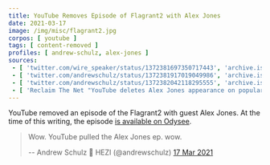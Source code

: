 ```yaml
---
title: YouTube Removes Episode of Flagrant2 with Alex Jones
date: 2021-03-17
image: /img/misc/flagrant2.jpg
corpos: [ youtube ]
tags: [ content-removed ]
profiles: [ andrew-schulz, alex-jones ]
sources:
 - [ 'twitter.com/wire_speaker/status/1372381697350717443', 'archive.is/d9fmn' ]
 - [ 'twitter.com/andrewschulz/status/1372381917019049986', 'archive.is/TQPdD' ]
 - [ 'twitter.com/andrewschulz/status/1372382042118295555', 'archive.is/6Fuqj' ]
 - [ 'Reclaim The Net "YouTube deletes Alex Jones appearance on popular Flagrant 2 podcast" by Tom Parker (18 Mar 2021)', 'reclaimthenet.org/alex-jones-flagrant-2-podcast-removed-youtube/' ]
---
```


YouTube removed an episode of the Flagrant2 with guest Alex Jones. At the time
of this writing, the episode [is available on
Odysee](https://odysee.com/alex-jones-flagrant2:f).

> Wow. YouTube pulled the Alex Jones ep. wow.
>
> -- Andrew Schulz :crown: HEZI (@andrewschulz) [17 Mar 2021](https://archive.is/6Fuqj)

